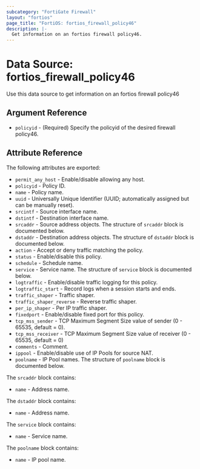 ```yaml
---
subcategory: "FortiGate Firewall"
layout: "fortios"
page_title: "FortiOS: fortios_firewall_policy46"
description: |-
  Get information on an fortios firewall policy46.
---
```


# Data Source: fortios_firewall_policy46
Use this data source to get information on an fortios firewall policy46

## Argument Reference

* `policyid` - (Required) Specify the policyid of the desired firewall policy46.

## Attribute Reference

The following attributes are exported:

* `permit_any_host` - Enable/disable allowing any host.
* `policyid` - Policy ID.
* `name` - Policy name.
* `uuid` - Universally Unique Identifier (UUID; automatically assigned but can be manually reset).
* `srcintf` - Source interface name.
* `dstintf` - Destination interface name.
* `srcaddr` - Source address objects. The structure of `srcaddr` block is documented below.
* `dstaddr` - Destination address objects. The structure of `dstaddr` block is documented below.
* `action` - Accept or deny traffic matching the policy.
* `status` - Enable/disable this policy.
* `schedule` - Schedule name.
* `service` - Service name. The structure of `service` block is documented below.
* `logtraffic` - Enable/disable traffic logging for this policy.
* `logtraffic_start` - Record logs when a session starts and ends.
* `traffic_shaper` - Traffic shaper.
* `traffic_shaper_reverse` - Reverse traffic shaper.
* `per_ip_shaper` - Per IP traffic shaper.
* `fixedport` - Enable/disable fixed port for this policy.
* `tcp_mss_sender` - TCP Maximum Segment Size value of sender (0 - 65535, default = 0).
* `tcp_mss_receiver` - TCP Maximum Segment Size value of receiver (0 - 65535, default = 0)
* `comments` - Comment.
* `ippool` - Enable/disable use of IP Pools for source NAT.
* `poolname` - IP Pool names. The structure of `poolname` block is documented below.

The `srcaddr` block contains:

* `name` - Address name.

The `dstaddr` block contains:

* `name` - Address name.

The `service` block contains:

* `name` - Service name.

The `poolname` block contains:

* `name` - IP pool name.

